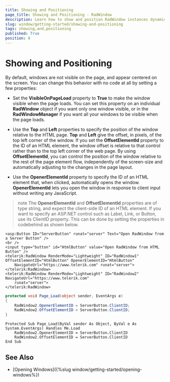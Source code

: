 ```yaml
---
title: Showing and Positioning
page_title: Showing and Positioning - RadWindow
description: Learn how to show and position RadWindow instances dynamically for enhanced user interface interactions.
slug: window/getting-started/showing-and-positioning
tags: showing,and,positioning
published: True
position: 8
---
```


# Showing and Positioning

By default, windows are not visible on the page, and appear centered on the screen. You can change this behavior with no code at all by setting a few properties:

* Set the **VisibleOnPageLoad** property to **True** to make the window visible when the page loads. You can set this property on an individual **RadWindow** object if you want only one window visible, or in the **RadWindowManager** if you want all your windows to be visible when the page loads.

* Use the **Top** and **Left** properties to specify the position of the window relative to the HTML page. **Top** and **Left** give the offset, in pixels, of the top left corner of the window. If you set the **OffsetElementId** property to the ID of an HTML element, the window offset is relative to that control rather than to the top left corner of the web page. By using **OffsetElementId**, you can control the position of the window relative to the rest of the page element flow, independently of the screen-size and automatically adjusting to the changes in the page layout.

* Use the **OpenerElementId** property to specify the ID of an HTML element that, when clicked, automatically opens the window. **OpenerElementId** lets you open the window in response to client input without writing any JavaScript.

>note The **OpenerElementId** and **OffsetElementId** properties are of type string, and expect the client-side ID of an HTML element. If you want to specify an ASP.NET control such as Label, Link, or Button, use its ClientID property. This can be done by setting the properties in codebehind as shown below.

````ASP.NET
<asp:Button ID="ServerButton" runat="server" Text="Open RadWindow from a Server Button" />
<br />
<input type="button" id="HtmlButton" value="Open RadWindow from HTML Button" />
<telerik:RadWindow RenderMode="Lightweight" ID="RadWindow1" OffsetElementID="HtmlButton" OpenerElementID="HtmlButton"
	NavigateUrl="https://www.telerik.com" runat="server">
</telerik:RadWindow>
<telerik:RadWindow RenderMode="Lightweight" ID="RadWindow2" NavigateUrl="https://www.telerik.com"
	runat="server">
</telerik:RadWindow>
````

````C#
protected void Page_Load(object sender, EventArgs e)
{
	RadWindow2.OpenerElementID = ServerButton.ClientID;
	RadWindow2.OffsetElementID = ServerButton.ClientID;
}
````
````VB
Protected Sub Page_Load(ByVal sender As Object, ByVal e As System.EventArgs) Handles Me.Load
	RadWindow2.OpenerElementID = ServerButton.ClientID
	RadWindow2.OffsetElementID = ServerButton.ClientID
End Sub
````


## See Also

 * [Opening Windows]({%slug window/getting-started/opening-windows%})
